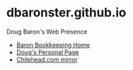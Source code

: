 # dbaronster.github.io
Doug Baron's Web Presence
- [Baron Bookkeeping Home](bookkeeper.html)
- [Doug's Personal Page](about.html)
- [Chilehead.com mirror](http://www.chilehead.com)